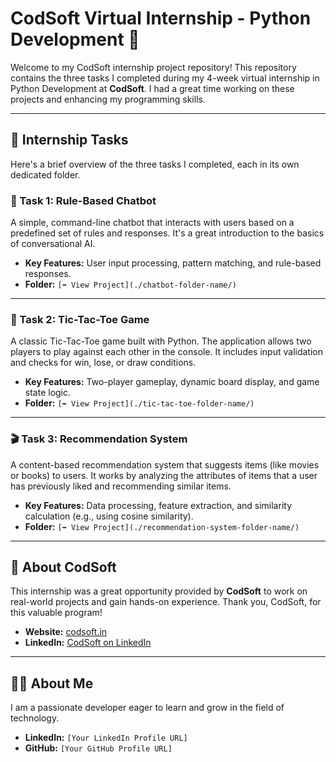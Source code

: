# CodSoft Virtual Internship - Python Development 🐍

Welcome to my CodSoft internship project repository! This repository contains the three tasks I completed during my 4-week virtual internship in Python Development at **CodSoft**. I had a great time working on these projects and enhancing my programming skills.

---

## 📝 Internship Tasks

Here's a brief overview of the three tasks I completed, each in its own dedicated folder.

### 🤖 Task 1: Rule-Based Chatbot

A simple, command-line chatbot that interacts with users based on a predefined set of rules and responses. It's a great introduction to the basics of conversational AI.

* **Key Features:** User input processing, pattern matching, and rule-based responses.
* **Folder:** `[➡️ View Project](./chatbot-folder-name/)`

---

### 🎲 Task 2: Tic-Tac-Toe Game

A classic Tic-Tac-Toe game built with Python. The application allows two players to play against each other in the console. It includes input validation and checks for win, lose, or draw conditions.

* **Key Features:** Two-player gameplay, dynamic board display, and game state logic.
* **Folder:** `[➡️ View Project](./tic-tac-toe-folder-name/)`

---

### 🎬 Task 3: Recommendation System

A content-based recommendation system that suggests items (like movies or books) to users. It works by analyzing the attributes of items that a user has previously liked and recommending similar items.

* **Key Features:** Data processing, feature extraction, and similarity calculation (e.g., using cosine similarity).
* **Folder:** `[➡️ View Project](./recommendation-system-folder-name/)`

---

## 🏢 About CodSoft

This internship was a great opportunity provided by **CodSoft** to work on real-world projects and gain hands-on experience. Thank you, CodSoft, for this valuable program!

* **Website:** [codsoft.in](https://www.codsoft.in/)
* **LinkedIn:** [CodSoft on LinkedIn](https://www.linkedin.com/company/codsoft/)

---

## 🧑‍💻 About Me

I am a passionate developer eager to learn and grow in the field of technology.

* **LinkedIn:** `[Your LinkedIn Profile URL]`
* **GitHub:** `[Your GitHub Profile URL]`
